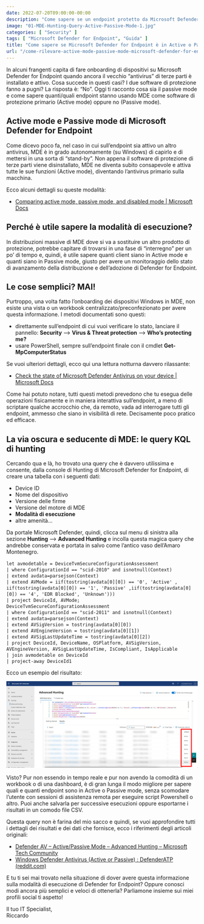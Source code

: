 ```yaml
---
date: 2022-07-20T09:00:00-00:00
description: "Come sapere se un endpoint protetto da Microsoft Defender for Endpoint è in Active o Passive mode con una comoda query KQL."
image: "01-MDE-Hunting-Query-Active-Passive-Mode-1.jpg"
categories: [ "Security" ]
tags: [ "Microsoft Defender for Endpoint", "Guida" ]
title: "Come sapere se Microsoft Defender for Endpoint è in Active o Passive mode su un endpoint"
url: "/come-rilevare-active-mode-passive-mode-microsoft-defender-for-endpoint"
---
```

In alcuni frangenti capita di fare onboarding di dispositivi su Microsoft Defender for Endpoint quando ancora il vecchio “antivirus” di terze parti è installato e attivo. Cosa succede in questi casi? I due software di protezione fanno a pugni? La risposta è: “No”. Oggi ti racconto cosa sia il passive mode e come sapere quanti/quali endpoint stanno usando MDE come software di protezione primario (Active mode) oppure no (Passive mode).

## Active mode e Passive mode di Microsoft Defender for Endpoint
Come dicevo poco fa, nel caso in cui sull’endpoint sia attivo un altro antivirus, MDE è in grado autonomamente (su Windows) di capirlo e di mettersi in una sorta di “stand-by”. Non appena il software di protezione di terze parti viene disinstallato, MDE ne diventa subito consapevole e attiva tutte le sue funzioni (Active mode), diventando l’antivirus primario sulla macchina.

Ecco alcuni dettagli su queste modalità:
- [Comparing active mode, passive mode, and disabled mode | Microsoft Docs](https://docs.microsoft.com/en-us/microsoft-365/security/defender-endpoint/microsoft-defender-antivirus-windows?view=o365-worldwide#comparing-active-mode-passive-mode-and-disabled-mode)

## Perché è utile sapere la modalità di esecuzione?
In distribuzioni massive di MDE dove si va a sostituire un altro prodotto di protezione, potrebbe capitare di trovarsi in una fase di “interregno” per un po’ di tempo e, quindi, è utile sapere quanti client siano in Active mode e quanti siano in Passive mode, giusto per avere un monitoraggio dello stato di avanzamento della distribuzione e dell’adozione di Defender for Endpoint.

## Le cose semplici? MAI!
Purtroppo, una volta fatto l’onboarding dei dispositivi Windows in MDE, non esiste una vista o un workbook centralizzato/preconfezionato per avere questa informazione. I metodi documentati sono questi:

- direttamente sull’endpoint di cui vuoi verificare lo stato, lanciare il pannello:
    **Security** –> **Virus & Threat protection** –> **Who’s protecting me?**
- usare PowerShell, sempre sull’endpoint finale con il cmdlet **Get-MpComputerStatus**

Se vuoi ulteriori dettagli, ecco qui una lettura notturna davvero rilassante:
- [Check the state of Microsoft Defender Antivirus on your device | Microsoft Docs](https://docs.microsoft.com/en-us/microsoft-365/security/defender-endpoint/microsoft-defender-antivirus-windows?view=o365-worldwide#check-the-state-of-microsoft-defender-antivirus-on-your-device)

Come hai potuto notare, tutti questi metodi prevedono che tu esegua delle operazioni fisicamente e in maniera interattiva sull’endpoint, a meno di scriptare qualche accrocchio che, da remoto, vada ad interrogare tutti gli endpoint, ammesso che siano in visibilità di rete. Decisamente poco pratico ed efficace.

## La via oscura e seducente di MDE: le query KQL di hunting
Cercando qua e là, ho trovato una query che è davvero utilissima e consente, dalla console di Hunting di Microsoft Defender for Endpoint, di creare una tabella con i seguenti dati:

- Device ID
- Nome del dispositivo
- Versione delle firme
- Versione del motore di MDE
- **Modalità di esecuzione**
- altre amenità…

Da portale Microsoft Defender, quindi, clicca sul menu di sinistra alla sezione **Hunting** –> **Advanced Hunting** e incolla questa magica query che andrebbe conservata e portata in salvo come l’antico vaso dell’Amaro Montenegro.

```
let avmodetable = DeviceTvmSecureConfigurationAssessment
| where ConfigurationId == "scid-2010" and isnotnull(Context)
| extend avdata=parsejson(Context)
| extend AVMode = iif(tostring(avdata[0][0]) == '0', 'Active' , iif(tostring(avdata[0][0]) == '1', 'Passive' ,iif(tostring(avdata[0][0]) == '4', 'EDR Blocked', 'Unknown')))
| project DeviceId, AVMode;
DeviceTvmSecureConfigurationAssessment
| where ConfigurationId == "scid-2011" and isnotnull(Context)
| extend avdata=parsejson(Context)
| extend AVSigVersion = tostring(avdata[0][0])
| extend AVEngineVersion = tostring(avdata[0][1])
| extend AVSigLastUpdateTime = tostring(avdata[0][2])
| project DeviceId, DeviceName, OSPlatform, AVSigVersion, AVEngineVersion, AVSigLastUpdateTime, IsCompliant, IsApplicable
| join avmodetable on DeviceId
| project-away DeviceId1
```

Ecco un esempio del risultato:

![Defender for Endpoint advanced hunting con query KQL](01-MDE-Hunting-Query-Active-Passive-Mode.jpg)

Visto? Pur non essendo in tempo reale e pur non avendo la comodità di un workbook o di una dashboard, è di gran lunga il modo migliore per sapere quali e quanti endpoint sono in Active o Passive mode, senza scomodare l’utente con sessioni di assistenza remota per eseguire script Powershell o altro. Puoi anche salvarla per successive esecuzioni oppure esportarne i risultati in un comodo file CSV.

Questa query non è farina del mio sacco e quindi, se vuoi approfondire tutti i dettagli dei risultati e dei dati che fornisce, ecco i riferimenti degli articoli originali:
- [Defender AV – Active/Passive Mode – Advanced Hunting – Microsoft Tech Community](https://techcommunity.microsoft.com/t5/microsoft-defender-for-endpoint/defender-av-active-passive-mode-advanced-hunting/m-p/2585781)
- [Windows Defender Antivirus (Active or Passive) : DefenderATP (reddit.com)](https://www.reddit.com/r/DefenderATP/comments/lfd5zy/comment/gmynulv/?utm_source=share&utm_medium=web2x&context=3)

E tu ti sei mai trovato nella situazione di dover avere questa informazione sulla modalità di esecuzione di Defender for Endpoint? Oppure conosci modi ancora più semplici e veloci di ottenerla? Parliamone insieme sui miei profili social ti aspetto!

Il tuo IT Specialist,  
Riccardo